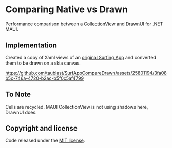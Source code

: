 # Comparing Native vs Drawn

Performance comparison between a [CollectionView](https://learn.microsoft.com/en-us/dotnet/maui/user-interface/controls/collectionview) and [DrawnUI](https://github.com/taublast/AppoMobi.Maui.DrawnUi.Demo) for .NET MAUI.

## Implementation

Created a copy of Xaml views of an [original Surfing App](https://github.com/jsuarezruiz/netmaui-surfing-app-challenge) and converted them to be drawn on a skia canvas.  

https://github.com/taublast/SurfAppCompareDrawn/assets/25801194/3fa08b5c-746a-4720-b2ac-b5f0c5af4799

## To Note

Cells are recycled. MAUI CollectionView is not using shadows here, DrawnUI does.

## Copyright and license

Code released under the [MIT license](https://opensource.org/licenses/MIT).
